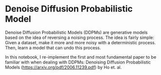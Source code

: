# Denoise Diffusion Probabilistic Model

Denoise Diffusion Probabilistic Models (DDPMs) are generative models based on the idea of reversing a noising process. The idea is fairly simple: Given a dataset, make it more and more noisy with a deterministic process. Then, learn a model that can undo this process.

In this notebook, I re-implement the first and most fundamental paper to be familiar with when dealing with DDPMs: Denoising Diffusion Probabilistic Models (https://arxiv.org/pdf/2006.11239.pdf) by Ho et. al.
